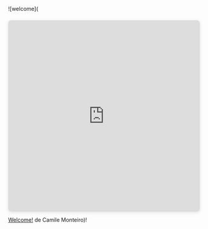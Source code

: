 ![welcome](<div style="position: relative; width: 100%; height: 0; padding-top: 100.0000%;
 padding-bottom: 0; box-shadow: 0 2px 8px 0 rgba(63,69,81,0.16); margin-top: 1.6em; margin-bottom: 0.9em; overflow: hidden;
 border-radius: 8px; will-change: transform;">
  <iframe loading="lazy" style="position: absolute; width: 100%; height: 100%; top: 0; left: 0; border: none; padding: 0;margin: 0;"
    src="https://www.canva.com/design/DAGs4MlfRkw/7gaCgxK2hIsuxRczvYorkw/view?embed" allowfullscreen="allowfullscreen" allow="fullscreen">
  </iframe>
</div>
<a href="https:&#x2F;&#x2F;www.canva.com&#x2F;design&#x2F;DAGs4MlfRkw&#x2F;7gaCgxK2hIsuxRczvYorkw&#x2F;view?utm_content=DAGs4MlfRkw&amp;utm_campaign=designshare&amp;utm_medium=embeds&amp;utm_source=link" target="_blank" rel="noopener">Welcome!</a> de Camile Monteiro)!

